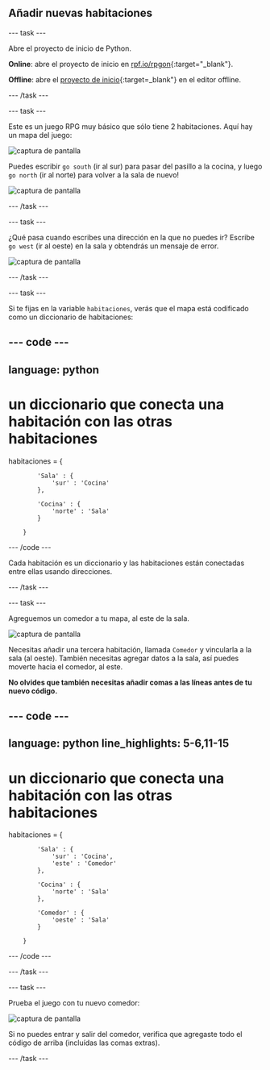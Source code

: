 ## Añadir nuevas habitaciones

--- task ---

Abre el proyecto de inicio de Python.

**Online**: abre el proyecto de inicio en [rpf.io/rpgon](http://rpf.io/rpgon){:target="_blank"}.

**Offline**: abre el [proyecto de inicio](http://rpf.io/p/es-LA/rpg-go){:target=_blank"} en el editor offline.

--- /task ---

--- task ---

Este es un juego RPG muy básico que sólo tiene 2 habitaciones. Aquí hay un mapa del juego:

![captura de pantalla](images/rpg-map1.png)

Puedes escribir `go south` (ir al sur) para pasar del pasillo a la cocina, y luego `go north` (ir al norte) para volver a la sala de nuevo!

![captura de pantalla](images/rpg-controls.png)

--- /task ---

--- task ---

¿Qué pasa cuando escribes una dirección en la que no puedes ir? Escribe `go west` (ir al oeste) en la sala y obtendrás un mensaje de error.

![captura de pantalla](images/rpg-error.png)

--- /task ---

--- task ---

Si te fijas en la variable `habitaciones`, verás que el mapa está codificado como un diccionario de habitaciones:

--- code ---
---
language: python
---
# un diccionario que conecta una habitación con las otras habitaciones
habitaciones = {

            'Sala' : {
                'sur' : 'Cocina'
            },
    
            'Cocina' : {
                'norte' : 'Sala'
            }
    
        }
    

--- /code ---

Cada habitación es un diccionario y las habitaciones están conectadas entre ellas usando direcciones.

--- /task ---

--- task ---

Agreguemos un comedor a tu mapa, al este de la sala.

![captura de pantalla](images/rpg-dining.png)

Necesitas añadir una tercera habitación, llamada `Comedor` y vincularla a la sala (al oeste). También necesitas agregar datos a la sala, así puedes moverte hacia el comedor, al este.

**No olvides que también necesitas añadir comas a las líneas antes de tu nuevo código.**

--- code ---
---
language: python
line_highlights: 5-6,11-15
---
# un diccionario que conecta una habitación con las otras habitaciones
habitaciones = {

            'Sala' : {
                'sur' : 'Cocina',
                'este' : 'Comedor'
            },
    
            'Cocina' : {
                'norte' : 'Sala'
            },
    
            'Comedor' : {
                'oeste' : 'Sala'
            }
    
        }
    

--- /code ---

--- /task ---

--- task ---

Prueba el juego con tu nuevo comedor:

![captura de pantalla](images/rpg-dining-test.png)

Si no puedes entrar y salir del comedor, verifica que agregaste todo el código de arriba (incluídas las comas extras).

--- /task ---